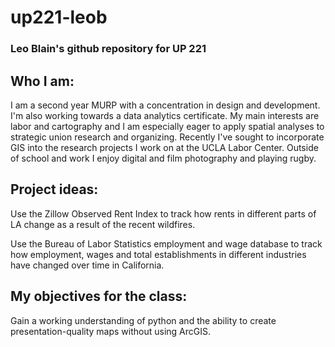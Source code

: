 # up221-leob
### Leo Blain's github repository for UP 221

## Who I am:
I am a second year MURP with a concentration in design and development. I'm also working towards a data analytics certificate. My main interests are labor and cartography and I am especially eager to apply spatial analyses to strategic union research and organizing. Recently I've sought to incorporate GIS into the research projects I work on at the UCLA Labor Center. Outside of school and work I enjoy digital and film photography and playing rugby. 

## Project ideas: 
Use the Zillow Observed Rent Index to track how rents in different parts of LA change as a result of the recent wildfires. 

Use the Bureau of Labor Statistics employment and wage database to track how employment, wages and total establishments in different industries have changed over time in California. 

## My objectives for the class: 
Gain a working understanding of python and the ability to create presentation-quality maps without using ArcGIS. 
